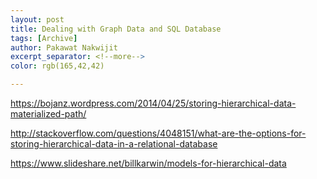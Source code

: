 ```yaml
---
layout: post
title: Dealing with Graph Data and SQL Database
tags: [Archive]
author: Pakawat Nakwijit
excerpt_separator: <!--more-->
color: rgb(165,42,42)

---
```


https://bojanz.wordpress.com/2014/04/25/storing-hierarchical-data-materialized-path/

http://stackoverflow.com/questions/4048151/what-are-the-options-for-storing-hierarchical-data-in-a-relational-database

https://www.slideshare.net/billkarwin/models-for-hierarchical-data